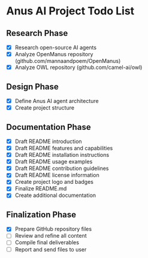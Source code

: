 # Anus AI Project Todo List

## Research Phase
- [x] Research open-source AI agents
- [x] Analyze OpenManus repository (github.com/mannaandpoem/OpenManus)
- [x] Analyze OWL repository (github.com/camel-ai/owl)

## Design Phase
- [x] Define Anus AI agent architecture
- [x] Create project structure

## Documentation Phase
- [x] Draft README introduction
- [x] Draft README features and capabilities
- [x] Draft README installation instructions
- [x] Draft README usage examples
- [x] Draft README contribution guidelines
- [x] Draft README license information
- [x] Create project logo and badges
- [x] Finalize README.md
- [x] Create additional documentation

## Finalization Phase
- [x] Prepare GitHub repository files
- [ ] Review and refine all content
- [ ] Compile final deliverables
- [ ] Report and send files to user
